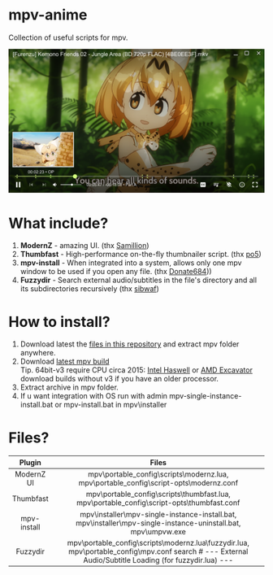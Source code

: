 # mpv-anime

Collection of useful scripts for mpv.

![preview](preview.png?raw=true)

# What include?
1. <b>ModernZ</b> - amazing UI. (thx [Samillion](https://github.com/Samillion/ModernZ))
2. <b>Thumbfast</b> - High-performance on-the-fly thumbnailer script. (thx [po5](https://github.com/po5/thumbfast))
3. <b>mpv-install</b> - When integrated into a system, allows only one mpv window to be used if you open any file. (thx [Donate684](https://github.com/Donate684/mpv-install-ps)))
4. <b>Fuzzydir</b> - Search external audio/subtitles in the file's directory and all its subdirectories recursively (thx [sibwaf](https://github.com/sibwaf/mpv-scripts/blob/master/fuzzydir.lua))

# How to install?
1. Download latest the [files in this repository](https://github.com/Donate684/mpv-anime/archive/refs/heads/main.zip) and extract mpv folder anywhere.
2. Download [latest mpv build](https://sourceforge.net/projects/mpv-player-windows/files/)<br/>
Tip. 64bit-v3 require CPU circa 2015: [Intel Haswell](https://en.wikipedia.org/wiki/Haswell_(microarchitecture)) or [AMD Excavator](https://en.wikipedia.org/wiki/Excavator_(microarchitecture)) download builds without v3 if you have an older processor.
3. Extract archive in mpv folder.
4. If u want integration with OS run with admin mpv-single-instance-install.bat or mpv-install.bat in mpv\installer

# Files?
| Plugin | Files |
| :-: | :-: |
| ModernZ UI | mpv\portable_config\scripts\modernz.lua, mpv\portable_config\script-opts\modernz.conf |
| Thumbfast | mpv\portable_config\scripts\thumbfast.lua, mpv\portable_config\script-opts\thumbfast.conf |
| mpv-install | mpv\installer\mpv-single-instance-install.bat, mpv\installer\mpv-single-instance-uninstall.bat, mpv\umpvw.exe |
| Fuzzydir | mpv\portable_config\scripts\modernz.lua\fuzzydir.lua, mpv\portable_config\mpv.conf search # --- External Audio/Subtitle Loading (for fuzzydir.lua) --- |
